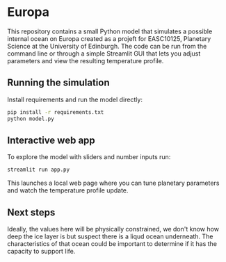 # Europa 

This repository contains a small Python model that simulates a possible internal ocean on Europa created as a projeft for EASC10125, Planetary Science at the University of Edinburgh. The code can be run from the command line or through a simple Streamlit GUI that lets you adjust parameters and view the resulting temperature profile.

## Running the simulation

Install requirements and run the model directly:

```bash
pip install -r requirements.txt
python model.py
```

## Interactive web app

To explore the model with sliders and number inputs run:

```bash
streamlit run app.py
```

This launches a local web page where you can tune planetary parameters and watch the temperature profile update.

## Next steps
Ideally, the values here will be physically constrained, we don't know how deep the ice layer is but suspect there is a liqud ocean underneath. The characteristics of that ocean could be important to determine if it has the capacity to support life. 
